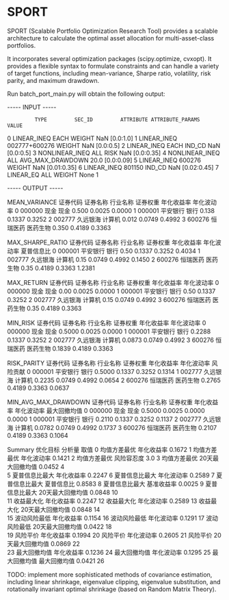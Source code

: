 # SPORT

SPORT (Scalable Portfolio Optimization Research Tool) provides a scalable architecture to calculate the optimal asset allocation for multi-asset-class portfolios. 

It incorporates several optimization packages (scipy.optimize, cvxopt). It provides a flexible syntax to formulate constraints and can handle a variety of target functions, including mean-variance, Sharpe ratio, volatility, risk parity, and maximum drawdown. 

Run batch_port_main.py will obtain the following output:

----- INPUT -----

             TYPE         SEC_ID         ATTRIBUTE ATTRIBUTE_PARAMS        VALUE
0     LINEAR_INEQ           EACH            WEIGHT              NaN    [0.0:1.0]
1     LINEAR_INEQ  002777+600276            WEIGHT              NaN    [0.0:0.5]
2     LINEAR_INEQ           EACH            IND_CD              NaN    [0.0:0.5]
3  NONLINEAR_INEQ            ALL              RISK              NaN   [0.0:0.35]
4  NONLINEAR_INEQ            ALL  AVG_MAX_DRAWDOWN             20.0   [0.0:0.09]
5     LINEAR_INEQ         600276            WEIGHT              NaN  [0.01:0.35]
6     LINEAR_INEQ         801150            IND_CD              NaN  [0.02:0.45]
7       LINEAR_EQ            ALL            WEIGHT             None            1

----- OUTPUT -----


MEAN_VARIANCE
     证券代码  证券名称  行业名称   证券权重   年化收益率   年化波动率
0  000000    现金    现金  0.500  0.0025  0.0000
1  000001  平安银行    银行  0.138  0.1337  0.3252
2  002777  久远银海   计算机  0.012  0.0749  0.4992
3  600276  恒瑞医药  医药生物  0.350  0.4189  0.3363

MAX_SHARPE_RATIO
     证券代码  证券名称  行业名称  证券权重   年化收益率   年化波动率   夏普信息比
0  000001  平安银行    银行  0.50  0.1337  0.3252  0.4034
1  002777  久远银海   计算机  0.15  0.0749  0.4992  0.1450
2  600276  恒瑞医药  医药生物  0.35  0.4189  0.3363  1.2381

MAX_RETURN
     证券代码  证券名称  行业名称  证券权重   年化收益率   年化波动率
0  000000    现金    现金  0.00  0.0025  0.0000
1  000001  平安银行    银行  0.50  0.1337  0.3252
2  002777  久远银海   计算机  0.15  0.0749  0.4992
3  600276  恒瑞医药  医药生物  0.35  0.4189  0.3363

MIN_RISK
     证券代码  证券名称  行业名称    证券权重   年化收益率   年化波动率
0  000000    现金    现金  0.5000  0.0025  0.0000
1  000001  平安银行    银行  0.2288  0.1337  0.3252
2  002777  久远银海   计算机  0.0873  0.0749  0.4992
3  600276  恒瑞医药  医药生物  0.1839  0.4189  0.3363

RISK_PARITY
     证券代码  证券名称  行业名称    证券权重   年化收益率   年化波动率    风险贡献
0  000001  平安银行    银行  0.5000  0.1337  0.3252  0.1314
1  002777  久远银海   计算机  0.2235  0.0749  0.4992  0.0654
2  600276  恒瑞医药  医药生物  0.2765  0.4189  0.3363  0.0637

MIN_AVG_MAX_DRAWDOWN
     证券代码  证券名称  行业名称    证券权重   年化收益率   年化波动率  最大回撤均值
0  000000    现金    现金  0.5000  0.0025  0.0000  0.0000
1  000001  平安银行    银行  0.2110  0.1337  0.3252  0.1137
2  002777  久远银海   计算机  0.0782  0.0749  0.4992  0.1737
3  600276  恒瑞医药  医药生物  0.2107  0.4189  0.3363  0.1064

Summary
       优化目标        分析量      取值
0    均值方差最优      年化收益率  0.1672
1    均值方差最优      年化波动率  0.1421
2    均值方差最优      风险容忍度     3.0
3    均值方差最优  20天最大回撤均值  0.0452
4                             
5   夏普信息比最大      年化收益率  0.2247
6   夏普信息比最大      年化波动率  0.2589
7   夏普信息比最大      夏普信息比  0.8583
8   夏普信息比最大      基准收益率  0.0025
9   夏普信息比最大  20天最大回撤均值  0.0848
10                            
11    收益最大化      年化收益率  0.2247
12    收益最大化      年化波动率  0.2589
13    收益最大化  20天最大回撤均值  0.0848
14                            
15   波动风险最低      年化收益率  0.1154
16   波动风险最低      年化波动率  0.1291
17   波动风险最低  20天最大回撤均值  0.0422
18                            
19     风险平价      年化收益率  0.1994
20     风险平价      年化波动率  0.2605
21     风险平价  20天最大回撤均值  0.0869
22                            
23   最大回撤均值      年化收益率  0.1236
24   最大回撤均值      年化波动率  0.1295
25   最大回撤均值     最大回撤均值  0.0421
26               

TODO: implement more sophisticated methods of covariance estimation, including linear shrinkage, eigenvalue clipping, eigenvalue substitution, and rotationally invariant optimal shrinkage (based on Random Matrix Theory).
